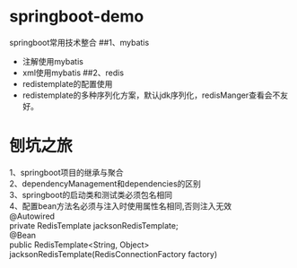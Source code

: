 # springboot-demo
springboot常用技术整合
##1、mybatis
* 注解使用mybatis
* xml使用mybatis
##2、redis
* redistemplate的配置使用
* redistemplate的多种序列化方案，默认jdk序列化，redisManger查看会不友好。


# 刨坑之旅
1、springboot项目的继承与聚合   
2、dependencyManagement和dependencies的区别  
3、springboot的启动类和测试类必须包名相同  
4、配置bean方法名必须与注入时使用属性名相同,否则注入无效  
@Autowired  
    private RedisTemplate jacksonRedisTemplate;  
@Bean  
    public RedisTemplate<String, Object> jacksonRedisTemplate(RedisConnectionFactory factory) 
